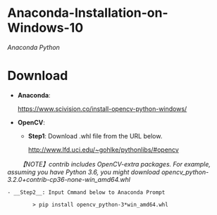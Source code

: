 # Anaconda-Installation-on-Windows-10
 *Anaconda Python*

# Download
- __Anaconda__:

    https://www.scivision.co/install-opencv-python-windows/
    
- __OpenCV__:

    - __Step1__: Download .whl file from the URL below.
    
         http://www.lfd.uci.edu/~gohlke/pythonlibs/#opencv

        *【NOTE】contrib includes OpenCV-extra packages.*
        *For example, assuming you have Python 3.6, you might download opencv_python-3.2.0+contrib-cp36-none-win_amd64.whl*
        
    - __Step2__: Input Cmmand below to Anaconda Prompt

            > pip install opencv_python-3*win_amd64.whl
